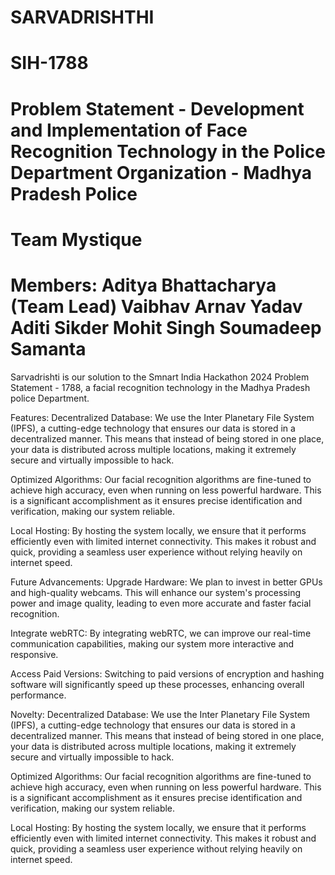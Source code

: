 # SARVADRISHTHI
# SIH-1788

# Problem Statement - Development and Implementation of Face Recognition Technology in the Police Department Organization - Madhya Pradesh Police

# Team Mystique

# Members: Aditya Bhattacharya (Team Lead) Vaibhav Arnav Yadav Aditi Sikder Mohit Singh Soumadeep Samanta

Sarvadrishti is our solution to the Smnart India Hackathon 2024 Problem Statement - 1788, a facial recognition technology in the Madhya Pradesh police Department.

Features: Decentralized Database: We use the Inter Planetary File System (IPFS), a cutting-edge technology that ensures our data is stored in a decentralized manner. This means that instead of being stored in one place, your data is distributed across multiple locations, making it extremely secure and virtually impossible to hack.

Optimized Algorithms: Our facial recognition algorithms are fine-tuned to achieve high accuracy, even when running on less powerful hardware. This is a significant accomplishment as it ensures precise identification and verification, making our system reliable.

Local Hosting: By hosting the system locally, we ensure that it performs efficiently even with limited internet connectivity. This makes it robust and quick, providing a seamless user experience without relying heavily on internet speed.

Future Advancements: Upgrade Hardware: We plan to invest in better GPUs and high-quality webcams. This will enhance our system's processing power and image quality, leading to even more accurate and faster facial recognition.

Integrate webRTC: By integrating webRTC, we can improve our real-time communication capabilities, making our system more interactive and responsive.

Access Paid Versions: Switching to paid versions of encryption and hashing software will significantly speed up these processes, enhancing overall performance.

Novelty: Decentralized Database: We use the Inter Planetary File System (IPFS), a cutting-edge technology that ensures our data is stored in a decentralized manner. This means that instead of being stored in one place, your data is distributed across multiple locations, making it extremely secure and virtually impossible to hack.

Optimized Algorithms: Our facial recognition algorithms are fine-tuned to achieve high accuracy, even when running on less powerful hardware. This is a significant accomplishment as it ensures precise identification and verification, making our system reliable.

Local Hosting: By hosting the system locally, we ensure that it performs efficiently even with limited internet connectivity. This makes it robust and quick, providing a seamless user experience without relying heavily on internet speed.
